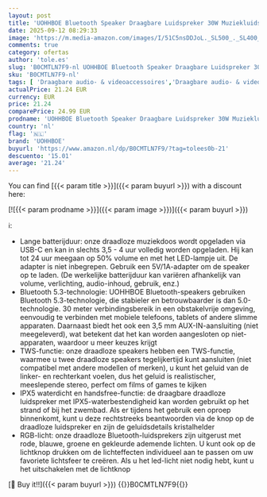 ```yaml
---
layout: post
title: 'UOHHBOE Bluetooth Speaker Draagbare Luidspreker 30W Muziekluidspreker 24 uur Batterijduur Waterdicht en Stofdicht met TWS Handsfree Meeslepend Stereogeluid RGB-Feestlicht met Koord Zwart'
date: 2025-09-12 08:29:33
image: 'https://m.media-amazon.com/images/I/51C5nsDDJoL._SL500_._SL400_.jpg'
comments: true
category: ofertas
author: 'tole.es'
slug: 'B0CMTLN7F9-nl UOHHBOE Bluetooth Speaker Draagbare Luidspreker 30W...'
sku: 'B0CMTLN7F9-nl'
tags: [ 'Draagbare audio- & videoaccessoires','Draagbare audio- & videoapparatuur','Draagbare bluetooth-luidsprekers','Draagbare luidsprekers & dokken','Elektronica','uohhboe','🇳🇱', ]
actualPrice: 21.24 EUR
currency: EUR
price: 21.24
comparePrice: 24.99 EUR
prodname: 'UOHHBOE Bluetooth Speaker Draagbare Luidspreker 30W Muziekluidspreker 24 uur Batterijduur Waterdicht en Stofdicht met TWS Handsfree Meeslepend Stereogeluid RGB-Feestlicht met Koord Zwart'
country: 'nl'
flag: '🇳🇱'
brand: 'UOHHBOE'
buyurl: 'https://www.amazon.nl/dp/B0CMTLN7F9/?tag=tolees0b-21'
descuento: '15.01'
average: '21.24'
---
```


You can find [{{< param title >}}]({{< param buyurl >}}) with a discount here:

[![{{< param prodname >}}]({{< param image >}})]({{< param buyurl >}})

ℹ️:

- Lange batterijduur: onze draadloze muziekdoos wordt opgeladen via USB-C en kan in slechts 3,5 - 4 uur volledig worden opgeladen. Hij kan tot 24 uur meegaan op 50% volume en met het LED-lampje uit. De adapter is niet inbegrepen. Gebruik een 5V/1A-adapter om de speaker op te laden. (De werkelijke batterijduur kan variëren afhankelijk van volume, verlichting, audio-inhoud, gebruik, enz.)
- Bluetooth 5.3-technologie: UOHHBOE Bluetooth-speakers gebruiken Bluetooth 5.3-technologie, die stabieler en betrouwbaarder is dan 5.0-technologie. 30 meter verbindingsbereik in een obstakelvrije omgeving, eenvoudig te verbinden met mobiele telefoons, tablets of andere slimme apparaten. Daarnaast biedt het ook een 3,5 mm AUX-IN-aansluiting (niet meegeleverd), wat betekent dat het kan worden aangesloten op niet-apparaten, waardoor u meer keuzes krijgt
- TWS-functie: onze draadloze speakers hebben een TWS-functie, waarmee u twee draadloze speakers tegelijkertijd kunt aansluiten (niet compatibel met andere modellen of merken), u kunt het geluid van de linker- en rechterkant voelen, dus het geluid is realistischer, meeslepende stereo, perfect om films of games te kijken
- IPX5 waterdicht en handsfree-functie: de draagbare draadloze luidspreker met IPX5-waterbestendigheid kan worden gebruikt op het strand of bij het zwembad. Als er tijdens het gebruik een oproep binnenkomt, kunt u deze rechtstreeks beantwoorden via de knop op de draadloze luidspreker en zijn de geluidsdetails kristalhelder
- RGB-licht: onze draadloze Bluetooth-luidsprekers zijn uitgerust met rode, blauwe, groene en gekleurde ademende lichten. U kunt ook op de lichtknop drukken om de lichteffecten individueel aan te passen om uw favoriete lichtsfeer te creëren. Als u het led-licht niet nodig hebt, kunt u het uitschakelen met de lichtknop

[🛒 Buy it!!]({{< param buyurl >}})
{{<world>}}B0CMTLN7F9{{</world>}}
